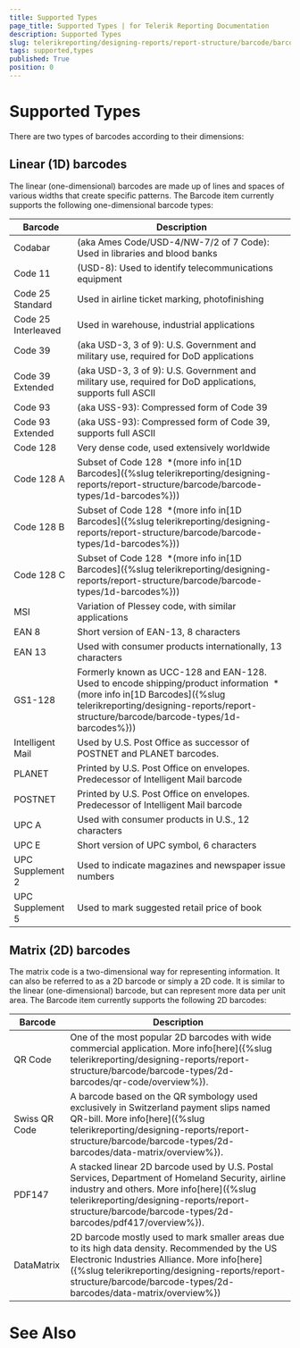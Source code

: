 ```yaml
---
title: Supported Types
page_title: Supported Types | for Telerik Reporting Documentation
description: Supported Types
slug: telerikreporting/designing-reports/report-structure/barcode/barcode-types/supported-types
tags: supported,types
published: True
position: 0
---
```


# Supported Types



There are two types of barcodes according to their dimensions:

## Linear (1D) barcodes

The linear (one-dimensional) barcodes are made up of lines and spaces of various widths that create specific patterns. The Barcode item currently supports the following one-dimensional barcode types:
        




| Barcode | Description |
| ------ | ------ |
|Codabar|(aka Ames Code/USD-4/NW-7/2 of 7 Code): Used in libraries and blood banks|
|Code 11|(USD-8): Used to identify telecommunications equipment|
|Code 25 Standard|Used in airline ticket marking, photofinishing|
|Code 25 Interleaved|Used in warehouse, industrial applications|
|Code 39|(aka USD-3, 3 of 9): U.S. Government and military use, required for DoD applications|
|Code 39 Extended|(aka USD-3, 3 of 9): U.S. Government and military use, required for DoD applications, supports full ASCII|
|Code 93|(aka USS-93): Compressed form of Code 39|
|Code 93 Extended|(aka USS-93): Compressed form of Code 39, supports full ASCII|
|Code 128|Very dense code, used extensively worldwide|
|Code 128 A|Subset of Code 128  *(more info in[1D Barcodes]({%slug telerikreporting/designing-reports/report-structure/barcode/barcode-types/1d-barcodes%}))|
|Code 128 B|Subset of Code 128  *(more info in[1D Barcodes]({%slug telerikreporting/designing-reports/report-structure/barcode/barcode-types/1d-barcodes%}))|
|Code 128 C|Subset of Code 128  *(more info in[1D Barcodes]({%slug telerikreporting/designing-reports/report-structure/barcode/barcode-types/1d-barcodes%}))|
|MSI|Variation of Plessey code, with similar applications|
|EAN 8|Short version of EAN-13, 8 characters|
|EAN 13|Used with consumer products internationally, 13 characters|
|GS1-128|Formerly known as UCC-128 and EAN-128. Used to encode shipping/product information  *(more info in[1D Barcodes]({%slug telerikreporting/designing-reports/report-structure/barcode/barcode-types/1d-barcodes%}))|
|Intelligent Mail|Used by U.S. Post Office as successor of POSTNET and PLANET barcodes.|
|PLANET|Printed by U.S. Post Office on envelopes. Predecessor of Intelligent Mail barcode|
|POSTNET|Printed by U.S. Post Office on envelopes. Predecessor of Intelligent Mail barcode|
|UPC A|Used with consumer products in U.S., 12 characters|
|UPC E|Short version of UPC symbol, 6 characters|
|UPC Supplement 2|Used to indicate magazines and newspaper issue numbers|
|UPC Supplement 5|Used to mark suggested retail price of book|




## Matrix (2D) barcodes

The matrix code is a two-dimensional way for representing information. It can also be referred to as a 2D barcode or simply a 2D code.
          It is similar to the linear (one-dimensional) barcode, but can represent more data per unit area. The Barcode item currently supports the following 2D barcodes:
        


| Barcode | Description |
| ------ | ------ |
|QR Code|One of the most popular 2D barcodes with wide commercial application. More info[here]({%slug telerikreporting/designing-reports/report-structure/barcode/barcode-types/2d-barcodes/qr-code/overview%}).|
|Swiss QR Code|A barcode based on the QR symbology used exclusively in Switzerland payment slips named QR-bill. More info[here]({%slug telerikreporting/designing-reports/report-structure/barcode/barcode-types/2d-barcodes/data-matrix/overview%}).|
|PDF147|A stacked linear 2D barcode used by U.S. Postal Services, Department of Homeland Security, airline industry and others. More info[here]({%slug telerikreporting/designing-reports/report-structure/barcode/barcode-types/2d-barcodes/pdf417/overview%}).|
|DataMatrix|2D barcode mostly used to mark smaller areas due to its high data density. Recommended by the US Electronic Industries Alliance. More info[here]({%slug telerikreporting/designing-reports/report-structure/barcode/barcode-types/2d-barcodes/data-matrix/overview%})|




# See Also

